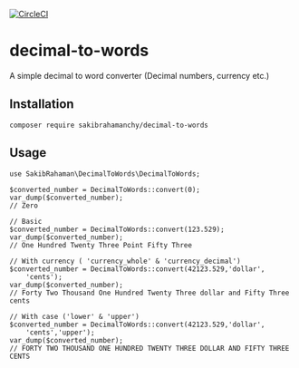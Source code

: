 [![CircleCI](https://circleci.com/gh/sakibrahmanchy/decimal-to-words.svg?style=svg)](https://circleci.com/gh/sakibrahmanchy/decimal-to-words)

# decimal-to-words
A simple decimal to word converter (Decimal numbers, currency etc.)

## Installation
`composer require sakibrahamanchy/decimal-to-words`

## Usage
```
use SakibRahaman\DecimalToWords\DecimalToWords;

$converted_number = DecimalToWords::convert(0);
var_dump($converted_number);
// Zero

// Basic
$converted_number = DecimalToWords::convert(123.529);
var_dump($converted_number);
// One Hundred Twenty Three Point Fifty Three

// With currency ( 'currency_whole' & 'currency_decimal')
$converted_number = DecimalToWords::convert(42123.529,'dollar',
    'cents');
var_dump($converted_number);
// Forty Two Thousand One Hundred Twenty Three dollar and Fifty Three cents

// With case ('lower' & 'upper')
$converted_number = DecimalToWords::convert(42123.529,'dollar',
    'cents','upper');
var_dump($converted_number);
// FORTY TWO THOUSAND ONE HUNDRED TWENTY THREE DOLLAR AND FIFTY THREE CENTS
```
